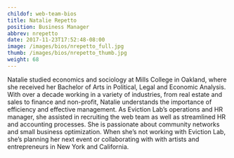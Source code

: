 ```yaml
---
childof: web-team-bios
title: Natalie Repetto
position: Business Manager 
abbrev: nrepetto
date: 2017-11-23T17:52:48-08:00
image: /images/bios/nrepetto_full.jpg
thumb: /images/bios/nrepetto_thumb.jpg
weight: 68
---
```

Natalie studied economics and sociology at Mills College in Oakland, where she received her Bachelor of Arts in Political, Legal and Economic Analysis. With over a decade working in a variety of industries, from real estate and sales to finance and non-profit, Natalie understands the importance of efficiency and effective management. As Eviction Lab’s operations and HR manager, she assisted in recruiting the web team as well as streamlined HR and accounting processes. She is passionate about community networks and small business optimization. When she’s not working with Eviction Lab, she’s planning her next event or collaborating with with artists and entrepreneurs in New York and California.